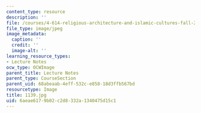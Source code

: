 ```yaml
---
content_type: resource
description: ''
file: /courses/4-614-religious-architecture-and-islamic-cultures-fall-2002/6aeae6179b02c2d8332a1340475d15c1_1139.jpg
file_type: image/jpeg
image_metadata:
  caption: ''
  credit: ''
  image-alt: ''
learning_resource_types:
- Lecture Notes
ocw_type: OCWImage
parent_title: Lecture Notes
parent_type: CourseSection
parent_uid: 68abeaab-4eff-532c-e858-18d3ffb567bd
resourcetype: Image
title: 1139.jpg
uid: 6aeae617-9b02-c2d8-332a-1340475d15c1
---
```

